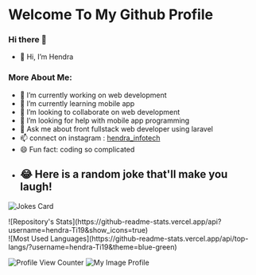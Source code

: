 # Welcome To My Github Profile

### Hi there 👋
- 👋 Hi, I’m Hendra

### More About Me:
- 🔭 I’m currently working on web development
- 🌱 I’m currently learning mobile app
- 👯 I’m looking to collaborate on web development
- 🤔 I’m looking for help with mobile app programming
- 💬 Ask me about front fullstack web developer using laravel
- 📫 connect on instagram : [hendra_infotech](https://www.instagram.com/hendra_infotech)
- 😄 Fun fact: coding so complicated
- ## 😂 Here is a random joke that'll make you laugh!
![Jokes Card](https://readme-jokes.vercel.app/api)

<div>
  ![Repository's Stats](https://github-readme-stats.vercel.app/api?username=hendra-Ti19&show_icons=true) <br>
  ![Most Used Languages](https://github-readme-stats.vercel.app/api/top-langs/?username=hendra-Ti19&theme=blue-green)
 </div>

![Profile View Counter](https://komarev.com/ghpvc/?username=hendra-Ti19)
![My Image Profile](/my.png)
